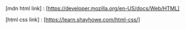 [mdn html link] : [https://developer.mozilla.org/en-US/docs/Web/HTML]



[html css link] : [https://learn.shayhowe.com/html-css/]


